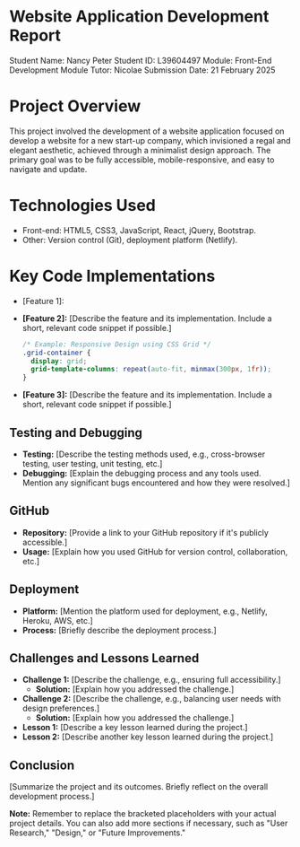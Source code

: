 # Website Application Development Report

Student Name: Nancy Peter
Student ID: L39604497
Module: Front-End Development
Module Tutor: Nicolae
Submission Date: 21 February 2025

# Project Overview

This project involved the development of a website application focused on develop a website for a new start-up company, which invisioned a regal and elegant aesthetic, achieved through a minimalist design approach. The primary goal was to be fully accessible, mobile-responsive, and easy to navigate and update.

# Technologies Used

* Front-end: HTML5, CSS3, JavaScript, React, jQuery, Bootstrap.
* Other: Version control (Git), deployment platform (Netlify).

# Key Code Implementations

* [Feature 1]: 
   
* **[Feature 2]:** [Describe the feature and its implementation. Include a short, relevant code snippet if possible.]
    ```css
    /* Example: Responsive Design using CSS Grid */
    .grid-container {
      display: grid;
      grid-template-columns: repeat(auto-fit, minmax(300px, 1fr));
    }
    ```
* **[Feature 3]:** [Describe the feature and its implementation. Include a short, relevant code snippet if possible.]

## Testing and Debugging

* **Testing:** [Describe the testing methods used, e.g., cross-browser testing, user testing, unit testing, etc.]
* **Debugging:** [Explain the debugging process and any tools used. Mention any significant bugs encountered and how they were resolved.]

## GitHub

* **Repository:** [Provide a link to your GitHub repository if it's publicly accessible.]
* **Usage:** [Explain how you used GitHub for version control, collaboration, etc.]

## Deployment

* **Platform:** [Mention the platform used for deployment, e.g., Netlify, Heroku, AWS, etc.]
* **Process:** [Briefly describe the deployment process.]

## Challenges and Lessons Learned

* **Challenge 1:** [Describe the challenge, e.g., ensuring full accessibility.]
    * **Solution:** [Explain how you addressed the challenge.]
* **Challenge 2:** [Describe the challenge, e.g., balancing user needs with design preferences.]
    * **Solution:** [Explain how you addressed the challenge.]
* **Lesson 1:** [Describe a key lesson learned during the project.]
* **Lesson 2:** [Describe another key lesson learned during the project.]

## Conclusion

[Summarize the project and its outcomes. Briefly reflect on the overall development process.]

**Note:** Remember to replace the bracketed placeholders with your actual project details. You can also add more sections if necessary, such as "User Research," "Design," or "Future Improvements."
